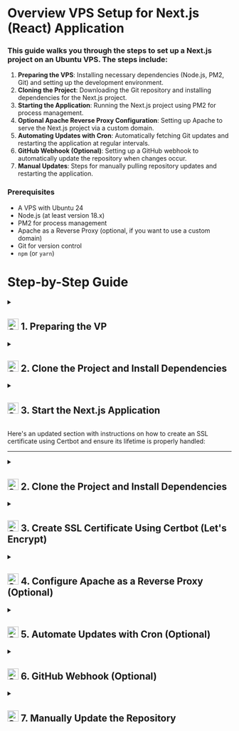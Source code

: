 # Overview VPS Setup for Next.js (React) Application

### This guide walks you through the steps to set up a Next.js project on an Ubuntu VPS. The steps include:

1. **Preparing the VPS**: Installing necessary dependencies (Node.js, PM2, Git) and setting up the development environment.
2. **Cloning the Project**: Downloading the Git repository and installing dependencies for the Next.js project.
3. **Starting the Application**: Running the Next.js project using PM2 for process management.
4. **Optional Apache Reverse Proxy Configuration**: Setting up Apache to serve the Next.js project via a custom domain.
5. **Automating Updates with Cron**: Automatically fetching Git updates and restarting the application at regular intervals.
6. **GitHub Webhook (Optional)**: Setting up a GitHub webhook to automatically update the repository when changes occur.
7. **Manual Updates**: Steps for manually pulling repository updates and restarting the application.

### Prerequisites

- A VPS with Ubuntu 24
- Node.js (at least version 18.x)
- PM2 for process management
- Apache as a Reverse Proxy (optional, if you want to use a custom domain)
- Git for version control
- `npm` (or `yarn`)


# Step-by-Step Guide

<details>
  <summary><h2><img src="https://raw.githubusercontent.com/Tarikul-Islam-Anik/Animated-Fluent-Emojis/master/Emojis/Smilies/Smiling%20Cat%20with%20Heart-Eyes.png" alt="Smiling Cat with Heart-Eyes" width="25" height="25" /> 1. Preparing the VP</summary>

  - **Update and Install Dependencies:**
  
    ```bash
    sudo apt update && sudo apt upgrade -y
    sudo apt install git curl build-essential
    ```

  - **Install Node.js:**
  
    To install Node.js (the best way is using `nvm`):
  
    ```bash
    curl -fsSL https://deb.nodesource.com/setup_18.x | sudo -E bash -
    sudo apt install -y nodejs
    ```

  - **Install PM2:**
  
    ```bash
    sudo npm install -g pm2
    ```

  - **Install Git:**
  
    ```bash
    sudo apt install git
    ```

</details>



<details>
  <summary><h2><img src="https://raw.githubusercontent.com/Tarikul-Islam-Anik/Animated-Fluent-Emojis/master/Emojis/Smilies/Smiling%20Cat%20with%20Heart-Eyes.png" alt="Smiling Cat with Heart-Eyes" width="25" height="25" />  2. Clone the Project and Install Dependencies</h2></summary>
  
- **Clone the Git Repository:**
  ```bash
  git clone https://github.com/yourusername/yourrepo.git /var/www/NextJS-Portify
  ```

- **Navigate to the project directory:**
  ```bash
  cd /var/www/NextJS-Portify
  ```

- **Install the dependencies:**
  ```bash
  npm install
  ```
</details>

<details>
  <summary><h2><img src="https://raw.githubusercontent.com/Tarikul-Islam-Anik/Animated-Fluent-Emojis/master/Emojis/Smilies/Smiling%20Cat%20with%20Heart-Eyes.png" alt="Smiling Cat with Heart-Eyes" width="25" height="25" /> 3. Start the Next.js Application
</h2></summary>

- **Start with PM2:**
  ```bash
  pm2 start npm --name "nextjs-app" -- run dev
  ```

- **Save PM2 processes (so they restart after a reboot):**
  ```bash
  pm2 save
  ```

</details>




Here's an updated section with instructions on how to create an SSL certificate using Certbot and ensure its lifetime is properly handled:

---

<details>
  <summary><h2><img src="https://raw.githubusercontent.com/Tarikul-Islam-Anik/Animated-Fluent-Emojis/master/Emojis/Smilies/Smiling%20Cat%20with%20Heart-Eyes.png" alt="Smiling Cat with Heart-Eyes" width="25" height="25" /> 2. Clone the Project and Install Dependencies</h2></summary>

- **Clone your Git repository**:
  
  ```bash
  git clone https://github.com/yourusername/your-nextjs-project.git
  cd your-nextjs-project
  ```

- **Install dependencies**:
  
  ```bash
  npm install
  ```






</details>

<details>
  <summary><h2><img src="https://raw.githubusercontent.com/Tarikul-Islam-Anik/Animated-Fluent-Emojis/master/Emojis/Smilies/Smiling%20Cat%20with%20Heart-Eyes.png" alt="Smiling Cat with Heart-Eyes" width="25" height="25" /> 3. Create SSL Certificate Using Certbot (Let's Encrypt)</h2></summary>

To create an SSL certificate for your domain using Certbot, follow these steps:

1. **Install Certbot and Apache Plugin**:

   ```bash
   sudo apt update
   sudo apt install certbot python3-certbot-apache
   ```

2. **Generate SSL Certificate**:
   - Run Certbot to automatically configure Apache with SSL for your domain:
   
   ```bash
   sudo certbot --apache -d yourdomain.com -d www.yourdomain.com
   ```

   - Certbot will:
     - Automatically configure Apache to use SSL.
     - Request a certificate from Let's Encrypt for `yourdomain.com` and `www.yourdomain.com`.
     - Automatically configure your Apache server for HTTPS.

3. **Test Automatic Renewal**:
   Certbot sets up automatic certificate renewal by default, but you can test it by running:

   ```bash
   sudo certbot renew --dry-run
   ```

   This will simulate the renewal process without actually renewing the certificate. If this command runs without errors, your renewal setup is working.

4. **Check SSL Certificate Expiration**:
   - The SSL certificate from Let's Encrypt is valid for 90 days. To check the expiration date:
   
   ```bash
   sudo certbot certificates
   ```

   - It will show the expiration date of your certificates. Keep in mind that Certbot will automatically renew the certificates if the renewal process is set up correctly.

5. **Configure Apache for SSL**:
   After generating the SSL certificate, Certbot automatically updates your Apache configuration for HTTPS. However, you may need to manually tweak the `000-default-le-ssl.conf` configuration file if any customizations are required.

6. **Set Up Automatic Renewal (If Needed)**:
   If Certbot didn't automatically set up a cron job or systemd timer for certificate renewal, you can set it up manually by adding a cron job to renew the certificate periodically.

   To edit the cron job:
   
   ```bash
   sudo crontab -e
   ```

   Add the following line to renew the certificates twice a day:
   
   ```bash
   0 12 * * * certbot renew --quiet && systemctl reload apache2
   ```

   This ensures that the certificate is automatically renewed without any manual intervention.

</details>















<details>
  <summary><h2><img src="https://raw.githubusercontent.com/Tarikul-Islam-Anik/Animated-Fluent-Emojis/master/Emojis/Smilies/Smiling%20Cat%20with%20Heart-Eyes.png" alt="Smiling Cat with Heart-Eyes" width="25" height="25" /> 4. Configure Apache as a Reverse Proxy (Optional)</h2></summary>

- **Install Apache:**

  ```bash
  sudo apt install apache2
  ```

- **Enable Apache Modules:**

  ```bash
  sudo a2enmod proxy
  sudo a2enmod proxy_http
  sudo a2enmod ssl
  ```

- **Create an Apache site configuration:**

  ```bash
  sudo nano /etc/apache2/sites-available/000-default.conf
  ```

  Example configuration:

  ```apache
  <VirtualHost *:80>
      ServerName www.yourdomain.com
      DocumentRoot /var/www/NextJS-Portify

      ProxyPass / http://localhost:3001/
      ProxyPassReverse / http://localhost:3001/

      RewriteEngine On
      RewriteCond %{SERVER_NAME} =www.yourdomain.com
      RewriteRule ^ https://%{SERVER_NAME}%{REQUEST_URI} [END,NE,R=permanent]
  </VirtualHost>

  <VirtualHost *:443>
      ServerName www.yourdomain.com
      DocumentRoot /var/www/NextJS-Portify

      ProxyPass / http://localhost:3001/
      ProxyPassReverse / http://localhost:3001/

      SSLEngine on
      SSLCertificateFile /path/to/certificate.crt
      SSLCertificateKeyFile /path/to/private.key
  </VirtualHost>
  ```

  ```bash
  sudo nano /etc/apache2/sites-available/000-default-le-ssl.conf
  ```

  Example configuration:

  ```apache
  <IfModule mod_ssl.c>
  <VirtualHost *:443>
    # Replace with your actual domain
    # ServerName and ServerAlias
    ServerName yourdomain.com
    ServerAlias www.yourdomain.com

    # Replace with your Next.js app's directory
    # DocumentRoot
    DocumentRoot /var/www/NextJS-Portify

    # Use the correct paths for your SSL certificate and private key
    # SSL configuration
    SSLEngine on
    SSLCertificateFile /etc/letsencrypt/live/yourdomain.com/fullchain.pem  # Certificate path
    SSLCertificateKeyFile /etc/letsencrypt/live/yourdomain.com/privkey.pem  # Private key path
    Include /etc/letsencrypt/options-ssl-apache.conf  # SSL config from Let's Encrypt

    # Proxy requests to your Next.js app running on port 3001
    # Reverse Proxy
    ProxyPass / http://127.0.0.1:3001/
    ProxyPassReverse / http://127.0.0.1:3001/

    # Logs for errors and access
    # Error and access logs
    ErrorLog ${APACHE_LOG_DIR}/error.log
    CustomLog ${APACHE_LOG_DIR}/access.log combined
</VirtualHost>
</IfModule>
  ```


- **Enable the site and restart Apache:**

  ```bash
  sudo a2ensite yourdomain.com.conf
  sudo systemctl restart apache2
  ```

</details>


<details>
  <summary><h2><img src="https://raw.githubusercontent.com/Tarikul-Islam-Anik/Animated-Fluent-Emojis/master/Emojis/Smilies/Smiling%20Cat%20with%20Heart-Eyes.png" alt="Smiling Cat with Heart-Eyes" width="25" height="25" /> 5. Automate Updates with Cron (Optional)</h2></summary>

To ensure that the Git repository is automatically updated, you can set up a cron job to run `git pull` every 10 minutes:

```bash
crontab -e
```

Add the following line to update every 10 minutes:

```bash
*/10 * * * * cd /var/www/NextJS-Portify && git pull origin main && pm2 restart nextjs-app
```

</details>


<details>
  <summary><h2><img src="https://raw.githubusercontent.com/Tarikul-Islam-Anik/Animated-Fluent-Emojis/master/Emojis/Smilies/Smiling%20Cat%20with%20Heart-Eyes.png" alt="Smiling Cat with Heart-Eyes" width="25" height="25" /> 6. GitHub Webhook (Optional)</h2></summary>


If you'd like to use GitHub webhooks to automatically update the repository, you need to set up an Express server to listen for `POST` requests.

- Create a `webhook-server.js` file with the following content:

  ```javascript
  const express = require('express');
  const exec = require('child_process').exec;

  const app = express();
  app.use(express.json());

  app.post('/deploy', (req, res) => {
      exec('cd /var/www/NextJS-Portify && git pull origin main && pm2 restart nextjs-app', (err, stdout, stderr) => {
          if (err) {
              res.status(500).send('Error: ' + err);
              return;
          }
          res.send('Deploy successful');
      });
  });

  app.listen(8080, () => {
      console.log('Webhook server running on http://localhost:8080');
  });
  ```

- Start the webhook server:

  ```bash
  node webhook-server.js
  ```

- **Allow the port in the firewall (if enabled):**

  ```bash
  sudo ufw allow 8080
  ```

- **Configure the webhook in GitHub:**

  - Add the URL of your webhook server (`http://your-server-ip:8080/deploy`) in the Webhook settings on GitHub.
</details>


<details>
  <summary><h2><img src="https://raw.githubusercontent.com/Tarikul-Islam-Anik/Animated-Fluent-Emojis/master/Emojis/Smilies/Smiling%20Cat%20with%20Heart-Eyes.png" alt="Smiling Cat with Heart-Eyes" width="25" height="25" /> 7. Manually Update the Repository</h2></summary>

If you want to manually update the repository, follow these steps:

1. **Navigate to the project directory:**

   ```bash
   cd /var/www/NextJS-Portify
   ```

2. **Run `git pull` to fetch the latest changes:**

   ```bash
   git pull origin main
   ```

3. **Install dependencies if needed:**

   ```bash
   npm install
   ```

4. **Restart the application:**

   ```bash
   pm2 restart nextjs-app
   ```
</details>
